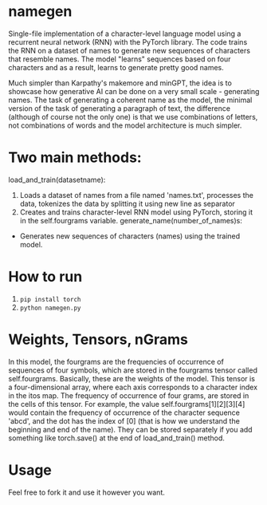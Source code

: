 # namegen
Single-file implementation of a character-level language model using a recurrent neural network (RNN) with the PyTorch library. The code trains the RNN on a dataset of names to generate new sequences of characters that resemble names. The model "learns" sequences based on four characters and as a result, learns to generate pretty good names.

Much simpler than Karpathy's makemore and minGPT, the idea is to showcase how generative AI can be done on a very small scale - generating names. The task of generating a coherent name as the model, the minimal version of the task of generating a paragraph of text, the difference (although of course not the only one) is that we use combinations of letters, not combinations of words and the model architecture is much simpler.

# Two main methods:
load_and_train(datasetname): 
1. Loads a dataset of names from a file named 'names.txt', processes the data, tokenizes the data by splitting it using new line as separator
2. Creates and trains character-level RNN model using PyTorch, storing it in the self.fourgrams variable.
generate_name(number_of_names)s:
- Generates new sequences of characters (names) using the trained model.

# How to run
1. `pip install torch`
2. `python namegen.py`

# Weights, Tensors, nGrams
In this model, the fourgrams are the frequencies of occurrence of sequences of four symbols, which are stored in the fourgrams tensor called self.fourgrams. Basically, these are the weights of the model. This tensor is a four-dimensional array, where each axis corresponds to a character index in the itos map. The frequency of occurrence of four grams, are stored in the cells of this tensor. For example, the value self.fourgrams[1][2][3][4] would contain the frequency of occurrence of the character sequence 'abcd', and the dot has the index of [0] (that is how we understand the beginning and end of the name). They can be stored separately if you add something like torch.save() at the end of load_and_train() method.

# Usage
Feel free to fork it and use it however you want.
